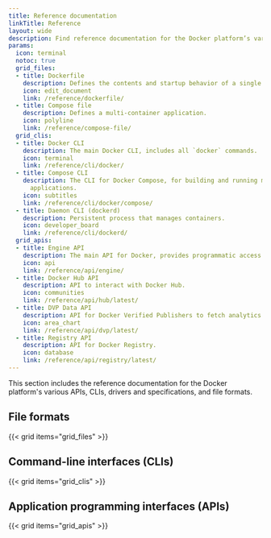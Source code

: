 ```yaml
---
title: Reference documentation
linkTitle: Reference
layout: wide
description: Find reference documentation for the Docker platform’s various APIs, CLIs, and file formats
params:
  icon: terminal
  notoc: true
  grid_files:
  - title: Dockerfile
    description: Defines the contents and startup behavior of a single container.
    icon: edit_document
    link: /reference/dockerfile/
  - title: Compose file
    description: Defines a multi-container application.
    icon: polyline
    link: /reference/compose-file/
  grid_clis:
  - title: Docker CLI
    description: The main Docker CLI, includes all `docker` commands.
    icon: terminal
    link: /reference/cli/docker/
  - title: Compose CLI
    description: The CLI for Docker Compose, for building and running multi-container
      applications.
    icon: subtitles
    link: /reference/cli/docker/compose/
  - title: Daemon CLI (dockerd)
    description: Persistent process that manages containers.
    icon: developer_board
    link: /reference/cli/dockerd/
  grid_apis:
  - title: Engine API
    description: The main API for Docker, provides programmatic access to a daemon.
    icon: api
    link: /reference/api/engine/
  - title: Docker Hub API
    description: API to interact with Docker Hub.
    icon: communities
    link: /reference/api/hub/latest/
  - title: DVP Data API
    description: API for Docker Verified Publishers to fetch analytics data.
    icon: area_chart
    link: /reference/api/dvp/latest/
  - title: Registry API
    description: API for Docker Registry.
    icon: database
    link: /reference/api/registry/latest/
---
```


This section includes the reference documentation for the Docker platform's
various APIs, CLIs, drivers and specifications, and file formats.

## File formats

{{< grid items="grid_files" >}}

## Command-line interfaces (CLIs)

{{< grid items="grid_clis" >}}

## Application programming interfaces (APIs)

{{< grid items="grid_apis" >}}
